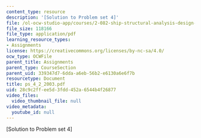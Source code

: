```yaml
---
content_type: resource
description: '[Solution to Problem set 4]'
file: /ol-ocw-studio-app/courses/2-082-ship-structural-analysis-design-13-122-spring-2003/28c9c2ffee5d3fdd452a6544b4f26877_ps_4_2_2003.pdf
file_size: 118166
file_type: application/pdf
learning_resource_types:
- Assignments
license: https://creativecommons.org/licenses/by-nc-sa/4.0/
ocw_type: OCWFile
parent_title: Assignments
parent_type: CourseSection
parent_uid: 339347d7-6dda-a6eb-56b2-e6130a6e6f7b
resourcetype: Document
title: ps_4_2_2003.pdf
uid: 28c9c2ff-ee5d-3fdd-452a-6544b4f26877
video_files:
  video_thumbnail_file: null
video_metadata:
  youtube_id: null
---
```

[Solution to Problem set 4]
